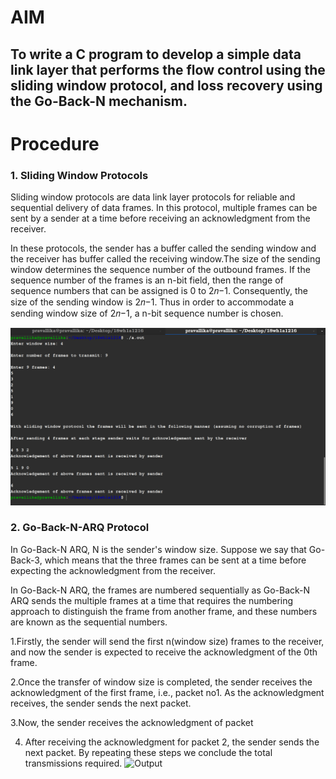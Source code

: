 
# AIM
## To write a C program to develop a simple data link layer that performs the flow control using the sliding window protocol, and loss recovery using the Go-Back-N mechanism.

# Procedure
 ### 1. Sliding Window Protocols
    
 Sliding window protocols are data link layer protocols for reliable and sequential delivery of data frames. In this protocol, multiple frames can be sent by a sender at a time before receiving an acknowledgment from the receiver.
   
In these protocols, the sender has a buffer called the sending window and the receiver has buffer called the receiving window.The size of the sending window determines the sequence number of the outbound frames. If the sequence number of the frames is an n-bit field, then the range of sequence numbers that can be assigned is 0 to 2𝑛−1. Consequently, the size of the sending window is 2𝑛−1. Thus in order to accommodate a sending window size of 2𝑛−1, a n-bit sequence number is chosen.

  ![Output](sliding_window.png)
  
  
  ### 2. Go-Back-N-ARQ Protocol

 In Go-Back-N ARQ, N is the sender's window size. Suppose we say that Go-Back-3, which means that the three frames can be sent at a time before expecting the acknowledgment from the receiver.
   
In Go-Back-N ARQ, the frames are numbered sequentially as Go-Back-N ARQ sends the multiple frames at a time that requires the numbering approach to distinguish the frame from another frame, and these numbers are known as the sequential numbers.
   
1.Firstly, the sender will send the first n(window size) frames to the receiver, and now the sender is expected to receive the acknowledgment of the 0th frame.
    
2.Once the transfer of window size is completed, the sender receives the acknowledgment of the first frame, i.e., packet no1. As the acknowledgment receives, the sender sends the next packet.
     
3.Now, the sender receives the acknowledgment of packet 
   
4. After receiving the acknowledgment for packet 2, the sender sends the next packet. By repeating these steps we conclude the total transmissions required.
  ![Output](go_back_n_protocol.png)
  
  
